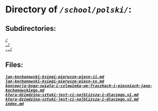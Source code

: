 # Directory of *`/school/polski/`*:
## Subdirectories:
[***`/`***](/)\
[***`./`***](./)\
[***`../`***](../)
## Files:
[***`jan-kochanowski-ksiegi-pierwsze-piesn-ii.md`***](jan-kochanowski-ksiegi-pierwsze-piesn-ii.md)\
[***`jan-kochanowski-ksiegi-pierwsze-piesn-xx.md`***](jan-kochanowski-ksiegi-pierwsze-piesn-xx.md)\
[***`koncepcja-boga-swiata-i-czlowieka-we-fraszkach-i-piesniach-jana-kochanowskiego.md`***](koncepcja-boga-swiata-i-czlowieka-we-fraszkach-i-piesniach-jana-kochanowskiego.md)\
[***`ktora-dziedzina-sztuki-jest-ci-najblizsza-i-dlaczego.v1.md`***](ktora-dziedzina-sztuki-jest-ci-najblizsza-i-dlaczego.v1.md)\
[***`ktora-dziedzina-sztuki-jest-ci-najblizsza-i-dlaczego.v2.md`***](ktora-dziedzina-sztuki-jest-ci-najblizsza-i-dlaczego.v2.md)\
[***`index.md`***](index.md)
